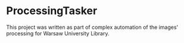 # ProcessingTasker

This project was written as part of complex automation of the images' processing for Warsaw University Library.
